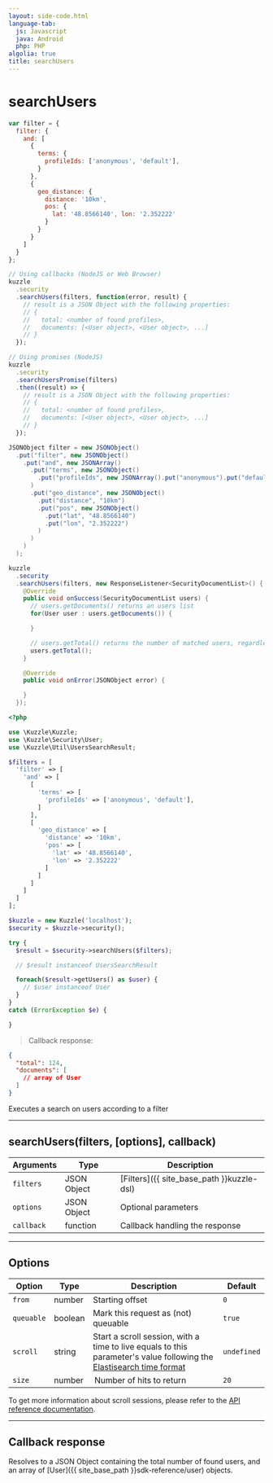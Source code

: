 ```yaml
---
layout: side-code.html
language-tab:
  js: Javascript
  java: Android
  php: PHP
algolia: true
title: searchUsers
---
```


# searchUsers

```js
var filter = {
  filter: {
    and: [
      {
        terms: {
          profileIds: ['anonymous', 'default'],
        }
      },
      {
        geo_distance: {
          distance: '10km',
          pos: {
            lat: '48.8566140', lon: '2.352222'
          }
        }
      }
    ]
  }
};

// Using callbacks (NodeJS or Web Browser)
kuzzle
  .security
  .searchUsers(filters, function(error, result) {
    // result is a JSON Object with the following properties:
    // {
    //   total: <number of found profiles>,
    //   documents: [<User object>, <User object>, ...]
    // }
  });

// Using promises (NodeJS)
kuzzle
  .security
  .searchUsersPromise(filters)
  .then((result) => {
    // result is a JSON Object with the following properties:
    // {
    //   total: <number of found profiles>,
    //   documents: [<User object>, <User object>, ...]
    // }
  });
```

```java
JSONObject filter = new JSONObject()
  .put("filter", new JSONObject()
    .put("and", new JSONArray()
      .put("terms", new JSONObject()
        .put("profileIds", new JSONArray().put("anonymous").put("default"))
      )
      .put("geo_distance", new JSONObject()
        .put("distance", "10km")
        .put("pos", new JSONObject()
          .put("lat", "48.8566140")
          .put("lon", "2.352222")
        )
      )
    )
  );

kuzzle
  .security
  .searchUsers(filters, new ResponseListener<SecurityDocumentList>() {
    @Override
    public void onSuccess(SecurityDocumentList users) {
      // users.getDocuments() returns an users list
      for(User user : users.getDocuments()) {

      }

      // users.getTotal() returns the number of matched users, regardless of pagination
      users.getTotal();
    }

    @Override
    public void onError(JSONObject error) {

    }
  });
```

```php
<?php

use \Kuzzle\Kuzzle;
use \Kuzzle\Security\User;
use \Kuzzle\Util\UsersSearchResult;

$filters = [
  'filter' => [
    'and' => [
      [
        'terms' => [
          'profileIds' => ['anonymous', 'default'],
        ]
      ],
      [
        'geo_distance' => [
          'distance' => '10km',
          'pos' => [
            'lat' => '48.8566140',
            'lon' => '2.352222'
          ]
        ]
      ]
    ]
  ]
];

$kuzzle = new Kuzzle('localhost');
$security = $kuzzle->security();

try {
  $result = $security->searchUsers($filters);

  // $result instanceof UsersSearchResult

  foreach($result->getUsers() as $user) {
    // $user instanceof User
  }
}
catch (ErrorException $e) {

}
```

> Callback response:

```json
{
  "total": 124,
  "documents": [
    // array of User
  ]
}
```

Executes a search on users according to a filter

---

## searchUsers(filters, [options], callback)

| Arguments | Type | Description |
|---------------|---------|----------------------------------------|
| ``filters`` | JSON Object | [Filters]({{ site_base_path }}kuzzle-dsl) |
| ``options`` | JSON Object | Optional parameters |
| ``callback`` | function | Callback handling the response |

---

## Options

| Option | Type | Description | Default |
|---------------|---------|----------------------------------------|---------|
| ``from`` | number | Starting offset | ``0`` |
| ``queuable`` | boolean | Mark this request as (not) queuable | ``true`` |
| ``scroll`` | string | Start a scroll session, with a time to live equals to this parameter's value following the [Elastisearch time format](https://www.elastic.co/guide/en/elasticsearch/reference/5.0/common-options.html#time-units) | ``undefined`` |
| ``size`` | number |  Number of hits to return | ``20`` |

<aside class="notice">
  To get more information about scroll sessions, please refer to the <a href="{{ site_base_path }}api-documentation/controller-document/search">API reference documentation</a>.
</aside>

---

## Callback response

Resolves to a JSON Object containing the total number of found users, and an array of [User]({{ site_base_path }}sdk-reference/user) objects.
